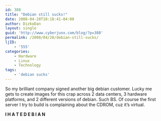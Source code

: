 ```yaml
---
id: 388
title: "Debian still sucks!"
date: 2008-04-28T10:18:41-04:00
author: DizkoDan
layout: single
guid: 'http://www.cyberjunx.com/blog/?p=388'
permalink: /2008/04/28/debian-still-sucks/
ljID:
    - '555'
categories:
    - Hardware
    - Linux
    - Technology
tags:
    - 'debian sucks'
---
```


So my brilliant company signed another big debian customer. Lucky me gets to create images for this crap across 2 data centers, 3 hardware platforms, and 2 different versions of debian. Such BS. Of course the first server I try to build is complaining about the CDROM, cuz it’s virtual.

**I H A T E D E B I A N**